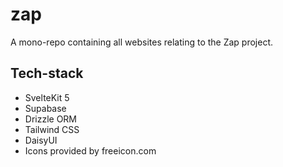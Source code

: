 # zap

A mono-repo containing all websites relating to the Zap project. 

## Tech-stack
- SvelteKit 5 
- Supabase
- Drizzle ORM
- Tailwind CSS
- DaisyUI
- Icons provided by freeicon.com
